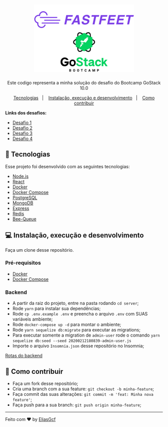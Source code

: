 <h1 align="center">
  <img alt="FastFeet" title="FastFeet" src=".github/LogoFastFeetGoStack.png" />
</h1>

<p align="center">Este codigo representa a minha solução do desafio do Bootcamp GoStack 10.0</p>

<p align="center">
 <a href="#rocket-tecnologias">Tecnologias</a>&nbsp;&nbsp;&nbsp;|&nbsp;&nbsp;&nbsp;
 <a href="#computer-instalação-execução-e-desenvolvimento">Instalação, execução e desenvolvimento</a>&nbsp;&nbsp;&nbsp;|&nbsp;&nbsp;&nbsp;
 <a href="#-como-contribuir">Como contribuir</a>
</p>


<strong>Links dos desafios:</strong>

- [Desafio 1](https://github.com/rocketseat/bootcamp-gostack-desafio-02)
- [Desafio 2](https://github.com/rocketseat/bootcamp-gostack-desafio-03)
- [Desafio 3](https://github.com/rocketseat/bootcamp-gostack-desafio-09)
- [Desafio 4](https://github.com/rocketseat/bootcamp-gostack-desafio-10)

## :rocket: Tecnologias

Esse projeto foi desenvolvido com as seguintes tecnologias:

- [Node.js](https://nodejs.org/en/)
- [React](https://reactjs.org/)
- [Docker](https://www.docker.com/)
- [Docker Compose](https://docs.docker.com/compose/)
- [PostgreSQL](https://www.postgresql.org/)
- [MongoDB](https://www.mongodb.com/)
- [Express](https://github.com/expressjs/express)
- [Redis](https://redis.io/)
- [Bee-Queue](https://github.com/bee-queue/bee-queue)

## :computer: Instalação, execução e desenvolvimento

Faça um clone desse repositório.

### Pré-requisitos
- [Docker](https://www.docker.com/)
- [Docker Compose](https://docs.docker.com/compose/)

### Backend
- A partir da raiz do projeto, entre na pasta rodando `cd server`;
- Rode `yarn` para instalar sua dependências;
- Rode `cp .env.example .env` e preencha o arquivo `.env` com SUAS variáveis ambiente;
- Rode `docker-compose up -d` para montar o ambiente;
- Rode `yarn sequelize db:migrate` para executar as migrations;
- Para executar somente a migration de `admin-user` rode o comando `yarn sequelize db:seed --seed 20200212180839-admin-user.js`
- Importe o arquivo `Insomnia.json` desse repositório no Insomnia;

[Rotas do backend](https://github.com/EliasGcf/fastfeet/blob/master/server/README.md)

## 🤔 Como contribuir

- Faça um fork desse repositório;
- Cria uma branch com a sua feature: `git checkout -b minha-feature`;
- Faça commit das suas alterações: `git commit -m 'feat: Minha nova feature'`;
- Faça push para a sua branch: `git push origin minha-feature`;

---

Feito com ♥ by [EliasGcf](https://www.linkedin.com/in/eliasgcf/)
